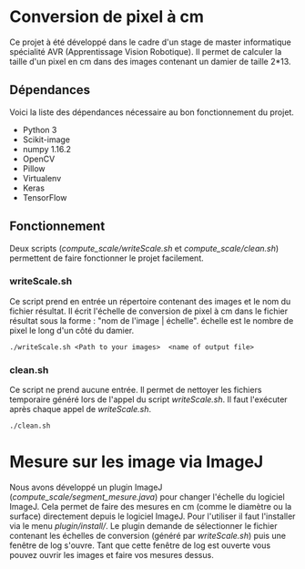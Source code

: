 # Conversion de pixel à cm
Ce projet à été développé dans le cadre d'un stage de master informatique spécialité AVR (Apprentissage Vision Robotique). Il permet de calculer la taille d'un pixel en cm dans des images contenant un damier de taille 2*13.
## Dépendances
Voici la liste des dépendances nécessaire au bon fonctionnement du projet.
- Python 3
- Scikit-image
- numpy 1.16.2
- OpenCV
- Pillow
- Virtualenv
- Keras
- TensorFlow
## Fonctionnement
Deux scripts (*compute_scale/writeScale.sh* et *compute_scale/clean.sh*) permettent de faire fonctionner le projet facilement.
### writeScale.sh
Ce script prend en entrée un répertoire contenant des images et le nom du fichier résultat. Il écrit l'échelle de conversion de pixel à cm dans le fichier résultat sous la forme : "nom de l'image | échelle". échelle est le nombre de pixel le long d'un côté du damier.
  ```
  ./writeScale.sh <Path to your images>  <name of output file>
  ```
### clean.sh
Ce script ne prend aucune entrée. Il permet de nettoyer les fichiers temporaire généré lors de l'appel du script *writeScale.sh*. Il faut l'exécuter après chaque appel de *writeScale.sh*.
```
./clean.sh
```
# Mesure sur les image via ImageJ
Nous avons développé un plugin ImageJ (*compute_scale/segment_mesure.java*) pour changer l'échelle du logiciel ImageJ. Cela permet de faire des mesures en cm (comme le diamètre ou la surface) directement depuis le logiciel ImageJ. Pour l'utiliser il faut l'installer via le menu *plugin/install/<Path to the segment_mesure.java>*. Le plugin demande de sélectionner le fichier contenant les échelles de conversion (généré par *writeScale.sh*) puis une fenêtre de log s'ouvre. Tant que cette fenêtre de log est ouverte vous pouvez ouvrir les images et faire vos mesures dessus.
